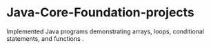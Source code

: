 # Java-Core-Foundation-projects
Implemented Java programs demonstrating arrays, loops, conditional statements, and functions .
